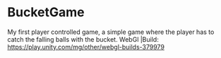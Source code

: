 # BucketGame
 My first player controlled game, a simple game where the player has to catch the falling balls with the bucket.
WebGl |Build:
https://play.unity.com/mg/other/webgl-builds-379979